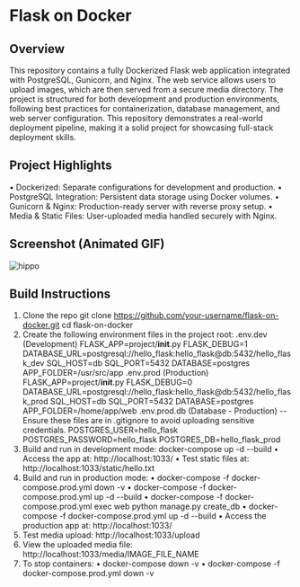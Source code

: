# Flask on Docker

## Overview
This repository contains a fully Dockerized Flask web application integrated with PostgreSQL, Gunicorn, and Nginx. The web service allows users to upload images, which are then served from a secure media directory. The project is structured for both development and production environments, following best practices for containerization, database management, and web server configuration. This repository demonstrates a real-world deployment pipeline, making it a solid project for showcasing full-stack deployment skills.

## Project Highlights

  • Dockerized: Separate configurations for development and production.
  • PostgreSQL Integration: Persistent data storage using Docker volumes.
  • Gunicorn & Nginx: Production-ready server with reverse proxy setup.
  • Media & Static Files: User-uploaded media handled securely with Nginx.

## Screenshot (Animated GIF)

![hippo](https://media0.giphy.com/media/v1.Y2lkPTc5MGI3NjExenBwa2w5aDlweTZyaXd2dng1b3ZtaDhnbXFtdXQyZG16ajk2cmRvYSZlcD12MV9pbnRlcm5hbF9naWZfYnlfaWQmY3Q9Zw/mhoKQ4AWWLG3c0ha3p/giphy.gif)


## Build Instructions
1. Clone the repo
     git clone https://github.com/your-username/flask-on-docker.git
     cd flask-on-docker
2. Create the following environment files in the project root:
     .env.dev (Development)
           FLASK_APP=project/__init__.py
           FLASK_DEBUG=1
           DATABASE_URL=postgresql://hello_flask:hello_flask@db:5432/hello_flask_dev
           SQL_HOST=db
           SQL_PORT=5432
           DATABASE=postgres
           APP_FOLDER=/usr/src/app
     .env.prod (Production)
           FLASK_APP=project/__init__.py
           FLASK_DEBUG=0
           DATABASE_URL=postgresql://hello_flask:hello_flask@db:5432/hello_flask_prod
           SQL_HOST=db
           SQL_PORT=5432
           DATABASE=postgres
           APP_FOLDER=/home/app/web
     .env.prod.db (Database - Production) --  Ensure these files are in .gitignore to avoid uploading sensitive credentials.
           POSTGRES_USER=hello_flask
           POSTGRES_PASSWORD=hello_flask
           POSTGRES_DB=hello_flask_prod
3. Build and run in development mode: docker-compose up -d --build
    • Access the app at: http://localhost:1033/
    • Test static files at: http://localhost:1033/static/hello.txt
4. Build and run in production mode:
    • docker-compose -f docker-compose.prod.yml down -v
    • docker-compose -f docker-compose.prod.yml up -d --build
    • docker-compose -f docker-compose.prod.yml exec web python manage.py create_db
    • docker-compose -f docker-compose.prod.yml up -d --build
    • Access the production app at: http://localhost:1033/
5. Test media upload: http://localhost:1033/upload
6. View the uploaded media file: http://localhost:1033/media/IMAGE_FILE_NAME
7. To stop containers:
    • docker-compose down -v
    • docker-compose -f docker-compose.prod.yml down -v
